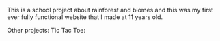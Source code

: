 This is a school project about rainforest and biomes and this was my first ever fully functional website that I made at 11 years old.

Other projects:
Tic Tac Toe: